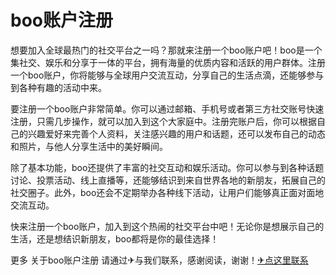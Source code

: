 # boo账户注册

想要加入全球最热门的社交平台之一吗？那就来注册一个boo账户吧！boo是一个集社交、娱乐和分享于一体的平台，拥有海量的优质内容和活跃的用户群体。注册一个boo账户，你将能够与全球用户交流互动，分享自己的生活点滴，还能够参与到各种有趣的活动中来。

要注册一个boo账户非常简单。你可以通过邮箱、手机号或者第三方社交账号快速注册，只需几步操作，就可以加入到这个大家庭中。注册完账户后，你可以根据自己的兴趣爱好来完善个人资料，关注感兴趣的用户和话题，还可以发布自己的动态和照片，与他人分享生活中的美好瞬间。

除了基本功能，boo还提供了丰富的社交互动和娱乐活动。你可以参与到各种话题讨论、投票活动、线上直播等，还能够结识到来自世界各地的新朋友，拓展自己的社交圈子。此外，boo还会不定期举办各种线下活动，让用户们能够真正面对面地交流互动。

快来注册一个boo账户，加入到这个热闹的社交平台中吧！无论你是想展示自己的生活，还是想结识新朋友，boo都将是你的最佳选择！

更多 关于boo账户注册 请通过✈与我们联系，感谢阅读，谢谢！[✈点这里联系](https://1.k02.cc)
